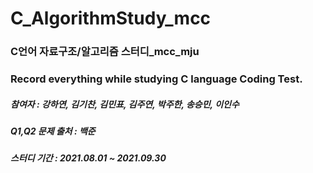 # C_AlgorithmStudy_mcc
### C언어 자료구조/알고리즘 스터디_mcc_mju
### Record everything while studying C language Coding Test.
##### 참여자 : 강하연, 김기찬, 김민표, 김주연, 박주한, 송승민, 이인수
##### Q1,Q2 문제 출처 : 백준
##### 스터디 기간 : 2021.08.01 ~ 2021.09.30 
